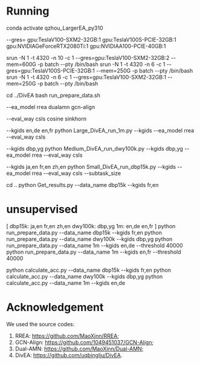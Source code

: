 # Running
conda activate qzhou_LargerEA_py310

--gres=
gpu:TeslaV100-SXM2-32GB:1 
gpu:TeslaV100S-PCIE-32GB:1
gpu:NVIDIAGeForceRTX2080Ti:1 
gpu:NVIDIAA100-PCIE-40GB:1 

srun -N 1 -t 4320 -n 10 -c 1 --gres=gpu:TeslaV100-SXM2-32GB:2 --mem=600G -p batch --pty /bin/bash
srun -N 1 -t 4320 -n 6 -c 1 --gres=gpu:TeslaV100S-PCIE-32GB:1 --mem=250G -p batch --pty /bin/bash
srun -N 1 -t 4320 -n 6 -c 1 --gres=gpu:TeslaV100-SXM2-32GB:1 --mem=250G -p batch --pty /bin/bash

cd ../DivEA
bash run_prepare_data.sh

--ea_model 
rrea dualamn gcn-align 

--eval_way 
csls cosine sinkhorn

--kgids 
en,de en,fr
python Large_DivEA_run_1m.py --kgids  --ea_model rrea --eval_way csls

--kgids 
dbp,yg
python Medium_DivEA_run_dwy100k.py --kgids dbp,yg --ea_model rrea --eval_way csls

--kgids 
ja,en fr,en zh,en
python Small_DivEA_run_dbp15k.py --kgids  --ea_model rrea --eval_way csls --subtask_size 

cd ..
python Get_results.py --data_name dbp15k --kgids fr,en

# unsupervised
[
    dbp15k:
    ja,en fr,en zh,en
    dwy100k:
    dbp,yg
    1m: 
    en,de en,fr
]
python run_prepare_data.py --data_name dbp15k --kgids fr,en
python run_prepare_data.py --data_name dwy100k --kgids dbp,yg
python run_prepare_data.py --data_name 1m --kgids en,de --threshold 40000
python run_prepare_data.py --data_name 1m --kgids en,fr --threshold 40000

python calculate_acc.py --data_name dbp15k --kgids fr,en
python calculate_acc.py --data_name dwy100k --kgids dbp,yg
python calculate_acc.py --data_name 1m --kgids en,de

# Acknowledgement
We used the source codes:
1) RREA: https://github.com/MaoXinn/RREA;
2) GCN-Align: https://github.com/1049451037/GCN-Align;
3) Dual-AMN: https://github.com/MaoXinn/Dual-AMN;
4) DivEA: https://github.com/uqbingliu/DivEA.
